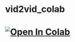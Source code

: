 # vid2vid_colab
# [![Open In Colab](https://colab.research.google.com/assets/colab-badge.svg)](https://colab.research.google.com/github.com/sarrbranka/vid2vid_colab/blob/main/vid2vid.ipynb)
